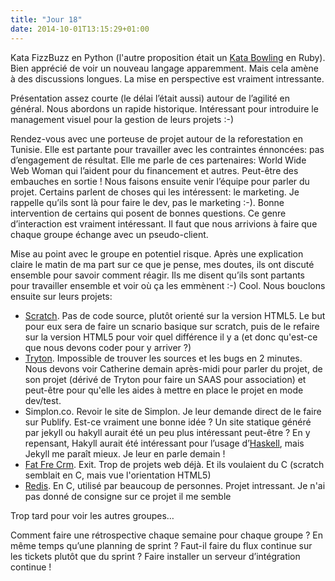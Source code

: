 ```yaml
---
title: "Jour 18"
date: 2014-10-01T13:15:29+01:00
---
```


Kata FizzBuzz en Python (l'autre proposition était un [Kata
Bowling](http://codingdojo.org/kata/Bowling/) en Ruby). Bien apprécié de
voir un nouveau langage apparemment. Mais cela amène à des discussions
longues. La mise en perspective est vraiment intressante.

Présentation assez courte (le délai l’était aussi) autour de l’agilité
en général. Nous abordons un rapide historique. Intéressant pour
introduire le management visuel pour la gestion de leurs projets :-)

Rendez-vous avec une porteuse de projet autour de la reforestation en
Tunisie. Elle est partante pour travailler avec les contraintes
énnoncées: pas d’engagement de résultat. Elle me parle de ces
partenaires: World Wide Web Woman qui l’aident pour du financement et
autres. Peut-être des embauches en sortie ! Nous faisons ensuite venir
l’équipe pour parler du projet. Certains parlent de choses qui les
intéressent: le marketing. Je rappelle qu’ils sont là pour faire le dev,
pas le marketing :-). Bonne intervention de certains qui posent de
bonnes questions. Ce genre d’interaction est vraiment intéressant. Il
faut que nous arrivions à faire que chaque groupe échange avec un
pseudo-client.

Mise au point avec le groupe en potentiel risque. Après une explication
claire le matin de ma part sur ce que je pense, mes doutes, ils ont
discuté ensemble pour savoir comment réagir. Ils me disent qu’ils sont
partants pour travailler ensemble et voir où ça les emmènent :-) Cool.
Nous bouclons ensuite sur leurs projets:

-   [Scratch](https://scratch.mit.edu/). Pas de code source, plutôt
    orienté sur la version HTML5. Le but pour eux sera de faire un
    scnario basique sur scratch, puis de le refaire sur la version HTML5
    pour voir quel différence il y a (et donc qu'est-ce que nous devons
    coder pour y arriver ?)
-   [Tryton](http://www.tryton.org/). Impossible de trouver les sources
    et les bugs en 2 minutes. Nous devons voir Catherine demain
    après-midi pour parler du projet, de son projet (dérivé de Tryton
    pour faire un SAAS pour association) et peut-être pour qu'elle les
    aides à mettre en place le projet en mode dev/test.
-   Simplon.co. Revoir le site de Simplon. Je leur demande direct de le
    faire sur Publify. Est-ce vraiment une bonne idée ? Un site statique
    généré par jekyll ou hakyll aurait été un peu plus intéressant
    peut-être ? En y repensant, Hakyll aurait été intéressant pour
    l’usage d’[Haskell](https://www.haskell.org/), mais Jekyll me
    paraît mieux. Je leur en parle demain !
-   [Fat Fre Crm](http://www.fatfreecrm.com/). Exit. Trop de projets
    web déjà. Et ils voulaient du C (scratch semblait en C, mais vue
    l'orientation HTML5)
-   [Redis](http://redis.io/). En C, utilisé par beaucoup de personnes.
    Projet intressant. Je n'ai pas donné de consigne sur ce projet il me
    semble

Trop tard pour voir les autres groupes…

Comment faire une rétrospective chaque semaine pour chaque groupe ? En
même temps qu’une planning de sprint ? Faut-il faire du flux continue
sur les tickets plutôt que du sprint ? Faire installer un serveur
d’intégration continue !


